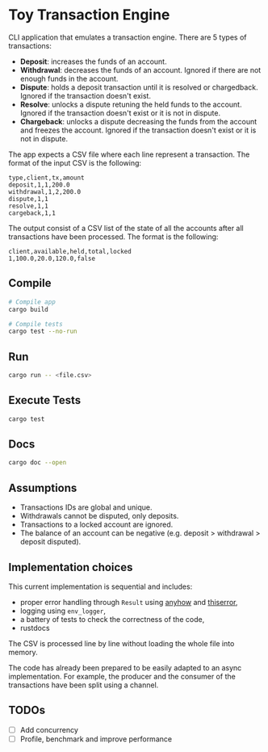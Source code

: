 # Toy Transaction Engine

CLI application that emulates a transaction engine. There are 5 types of transactions:

* **Deposit**: increases the funds of an account.
* **Withdrawal**: decreases the funds of an account. Ignored if there are not enough funds in the account.
* **Dispute**: holds a deposit transaction until it is resolved or chargedback. Ignored if the transaction doesn't exist.
* **Resolve**: unlocks a dispute retuning the held funds to the account. Ignored if the transaction doesn't exist or it is not in dispute.
* **Chargeback**: unlocks a dispute decreasing the funds from the account and freezes the account. Ignored if the transaction doesn't exist or it is not in dispute.

The app expects a CSV file where each line represent a transaction.
The format of the input CSV is the following:

```
type,client,tx,amount
deposit,1,1,200.0
withdrawal,1,2,200.0
dispute,1,1
resolve,1,1
cargeback,1,1
```

The output consist of a CSV list of the state of all the accounts after all transactions have been processed.
The format is the following:

```
client,available,held,total,locked
1,100.0,20.0,120.0,false
```

## Compile

```sh
# Compile app
cargo build

# Compile tests
cargo test --no-run
```

## Run 

```sh
cargo run -- <file.csv>
```

## Execute Tests

```sh
cargo test
```

## Docs

```sh
cargo doc --open
```

## Assumptions

* Transactions IDs are global and unique.
* Withdrawals cannot be disputed, only deposits.
* Transactions to a locked account are ignored.
* The balance of an account can be negative (e.g. deposit > withdrawal > deposit disputed).

## Implementation choices

This current implementation is sequential and includes:
- proper error handling through `Result` using [anyhow](https://docs.rs/anyhow/latest/anyhow/) and [thiserror](https://docs.rs/thiserror/latest/thiserror/),
- logging using `env_logger`,
- a battery of tests to check the correctness of the code,
- rustdocs

The CSV is processed line by line without loading the whole file into memory.

The code has already been prepared to be easily adapted to an async implementation.
For example, the producer and the consumer of the transactions have been split using a channel.

## TODOs

- [ ] Add concurrency
- [ ] Profile, benchmark and improve performance
